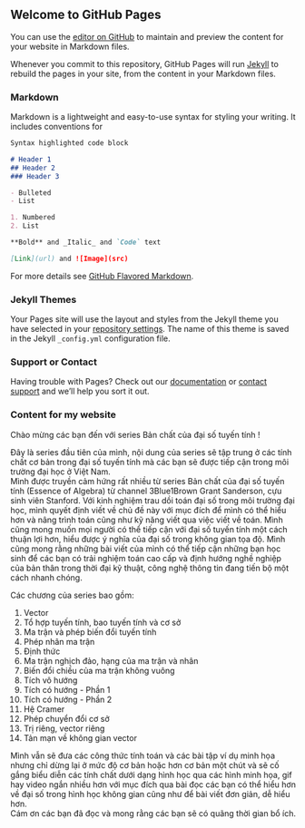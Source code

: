 ## Welcome to GitHub Pages

You can use the [editor on GitHub](https://github.com/icesonata/icesonata.github.io/edit/master/README.md) to maintain and preview the content for your website in Markdown files.

Whenever you commit to this repository, GitHub Pages will run [Jekyll](https://jekyllrb.com/) to rebuild the pages in your site, from the content in your Markdown files.

### Markdown

Markdown is a lightweight and easy-to-use syntax for styling your writing. It includes conventions for

```markdown
Syntax highlighted code block

# Header 1
## Header 2
### Header 3

- Bulleted
- List

1. Numbered
2. List

**Bold** and _Italic_ and `Code` text

[Link](url) and ![Image](src)
```

For more details see [GitHub Flavored Markdown](https://guides.github.com/features/mastering-markdown/).

### Jekyll Themes

Your Pages site will use the layout and styles from the Jekyll theme you have selected in your [repository settings](https://github.com/icesonata/icesonata.github.io/settings). The name of this theme is saved in the Jekyll `_config.yml` configuration file.

### Support or Contact

Having trouble with Pages? Check out our [documentation](https://docs.github.com/categories/github-pages-basics/) or [contact support](https://github.com/contact) and we’ll help you sort it out.

### Content for my website
<!DOCTYPE html>
<head>
    <title>[Bản chất của đại số tuyến tính] Mở đầu</title>
    <p>
        Chào mừng các bạn đến với series Bản chất của đại số tuyến tính !
    </p>
</head>
<body>
    <p>
        Đây là series đầu tiên của mình, nội dung của series sẽ tập trung ở các tính chất cơ bản trong đại số tuyến tính mà các bạn sẽ được tiếp cận trong môi trường đại học ở Việt Nam.
        <br>
        Mình được truyền cảm hứng rất nhiều từ series Bản chất của đại số tuyến tính (Essence of Algebra) từ channel 3Blue1Brown Grant Sanderson, cựu sinh viên Stanford. Với kinh nghiệm trau dồi toán đại số trong môi trường đại học,
        mình quyết định viết về chủ đề này với mục đích để mình có thể hiểu hơn và nâng trình toán cũng như kỹ năng viết qua việc viết về toán. Mình cũng mong muốn mọi người có thể tiếp cận với đại số tuyến tính
        một cách thuận lợi hơn, hiểu được ý nghĩa của đại số trong không gian tọa độ. Mình cũng mong rằng những bài viết của mình có thể tiếp cận những bạn học sinh để các bạn có trải nghiệm toán cao cấp và định hướng nghề nghiệp của bản thân
        trong thời đại kỹ thuật, công nghệ thông tin đang tiến bộ một cách nhanh chóng.
    </p>
    <p>
        Các chương của series bao gồm:
        <ol>
            <li>Vector</li>
            <li>Tổ hợp tuyến tính, bao tuyến tính và cơ sở</li>
            <li>Ma trận và phép biến đổi tuyến tính</li>
            <li>Phép nhân ma trận</li>
            <li>Định thức</li>
            <li>Ma trận nghịch đảo, hạng của ma trận và nhân</li>
            <li>Biến đổi chiều của ma trận không vuông</li>
            <li>Tích vô hướng</li>
            <li>Tích có hướng - Phần 1</li>
            <li>Tích có hướng - Phần 2</li>
            <li>Hệ Cramer</li>
            <li>Phép chuyển đổi cơ sở</li>
            <li>Trị riêng, vector riêng</li>
            <li>Tản mạn về không gian vector</li>
        </ol>
    </p>
    <p>
        Mình vẫn sẽ đưa các công thức tính toán và các bài tập ví dụ minh họa nhưng chỉ dừng lại ở mức độ cơ bản hoặc hơn cơ bản một chút và 
        sẽ cố gắng biểu diễn các tính chất dưới dạng hình học qua các hình minh họa, gif hay video ngắn nhiều hơn với mục đích qua bài đọc các bạn có thể hiểu hơn về đại số trong hình học không gian 
        cũng như để bài viết đơn giản, dễ hiểu hơn.
        <br>
        Cám ơn các bạn đã đọc và mong rằng các bạn sẽ có quãng thời gian bổ ích.
    </p>
</body>
<footer>
</footer>
